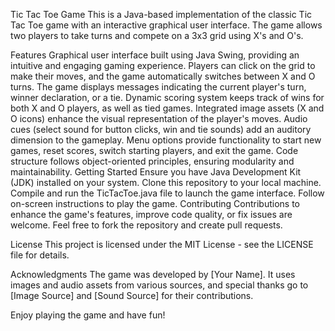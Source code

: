 Tic Tac Toe Game
This is a Java-based implementation of the classic Tic Tac Toe game with an interactive graphical user interface. The game allows two players to take turns and compete on a 3x3 grid using X's and O's.

Features
Graphical user interface built using Java Swing, providing an intuitive and engaging gaming experience.
Players can click on the grid to make their moves, and the game automatically switches between X and O turns.
The game displays messages indicating the current player's turn, winner declaration, or a tie.
Dynamic scoring system keeps track of wins for both X and O players, as well as tied games.
Integrated image assets (X and O icons) enhance the visual representation of the player's moves.
Audio cues (select sound for button clicks, win and tie sounds) add an auditory dimension to the gameplay.
Menu options provide functionality to start new games, reset scores, switch starting players, and exit the game.
Code structure follows object-oriented principles, ensuring modularity and maintainability.
Getting Started
Ensure you have Java Development Kit (JDK) installed on your system.
Clone this repository to your local machine.
Compile and run the TicTacToe.java file to launch the game interface.
Follow on-screen instructions to play the game.
Contributing
Contributions to enhance the game's features, improve code quality, or fix issues are welcome. Feel free to fork the repository and create pull requests.

License
This project is licensed under the MIT License - see the LICENSE file for details.

Acknowledgments
The game was developed by [Your Name]. It uses images and audio assets from various sources, and special thanks go to [Image Source] and [Sound Source] for their contributions.

Enjoy playing the game and have fun!

